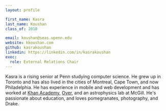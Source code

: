 ```yaml
---
layout: profile

first_name: Kasra
last_name: Koushan
class_of: 2018

email: koushan@seas.upenn.edu
website: kkoushan.com
github: kasrakoushan
linkedin: https://linkedin.com/in/kasrakoushan
exec:
  role: External Relations Chair
---
```


Kasra is a rising senior at Penn studying computer science. He grew up in Toronto and has also lived in the cities of Montreal, Cape Town, and now Philadelphia. He has experience in mobile and web development and has worked at [Khan Academy](http://khanacademy.org), [Over](http://madewithover.com), and an astrophysics lab at McGill. He's passionate about education, and loves pomegranates, photography, and Drake.

